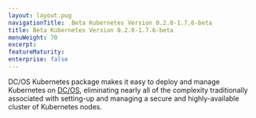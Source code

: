 ```yaml
---
layout: layout.pug
navigationTitle:  Beta Kubernetes Version 0.2.0-1.7.6-beta
title: Beta Kubernetes Version 0.2.0-1.7.6-beta
menuWeight: 70
excerpt:
featureMaturity:
enterprise: false
---
```


<!-- This source repo for this topic is https://github.com/mesosphere/dcos-kubernetes -->


DC/OS Kubernetes package makes it easy to deploy and manage Kubernetes on [DC/OS](https://mesosphere.com/product/), eliminating nearly all of the complexity traditionally associated with setting-up and managing a secure and highly-available cluster of Kubernetes nodes.
